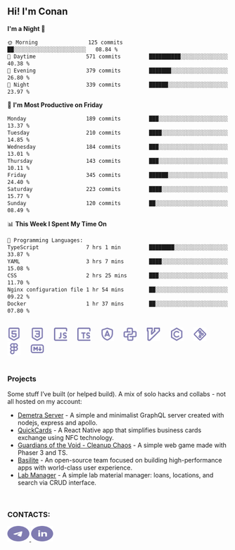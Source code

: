 ## Hi! I'm Conan

<!--START_SECTION:waka-->
**I'm a Night 🦉** 

```text
🌞 Morning                125 commits         ██░░░░░░░░░░░░░░░░░░░░░░░   08.84 % 
🌆 Daytime                571 commits         ██████████░░░░░░░░░░░░░░░   40.38 % 
🌃 Evening                379 commits         ███████░░░░░░░░░░░░░░░░░░   26.80 % 
🌙 Night                  339 commits         ██████░░░░░░░░░░░░░░░░░░░   23.97 % 
```
📅 **I'm Most Productive on Friday** 

```text
Monday                   189 commits         ███░░░░░░░░░░░░░░░░░░░░░░   13.37 % 
Tuesday                  210 commits         ████░░░░░░░░░░░░░░░░░░░░░   14.85 % 
Wednesday                184 commits         ███░░░░░░░░░░░░░░░░░░░░░░   13.01 % 
Thursday                 143 commits         ███░░░░░░░░░░░░░░░░░░░░░░   10.11 % 
Friday                   345 commits         ██████░░░░░░░░░░░░░░░░░░░   24.40 % 
Saturday                 223 commits         ████░░░░░░░░░░░░░░░░░░░░░   15.77 % 
Sunday                   120 commits         ██░░░░░░░░░░░░░░░░░░░░░░░   08.49 % 
```


📊 **This Week I Spent My Time On** 

```text
💬 Programming Languages: 
TypeScript               7 hrs 1 min         ████████░░░░░░░░░░░░░░░░░   33.87 % 
YAML                     3 hrs 7 mins        ████░░░░░░░░░░░░░░░░░░░░░   15.08 % 
CSS                      2 hrs 25 mins       ███░░░░░░░░░░░░░░░░░░░░░░   11.70 % 
Nginx configuration file 1 hr 54 mins        ██░░░░░░░░░░░░░░░░░░░░░░░   09.22 % 
Docker                   1 hr 37 mins        ██░░░░░░░░░░░░░░░░░░░░░░░   07.80 % 
```


<!--END_SECTION:waka-->

<br>

<div align="left">
  <img src="icons/skills/html.svg" width="30" alt="html5"/>
  <img width="15"/>
  <img src="icons/skills/css.svg" width="30" alt="css"/>
  <img width="15"/>
  <img src="icons/skills/javascript.svg" width="30" alt="javascript"/>
  <img width="15"/>
  <img src="icons/skills/typescript.svg" width="30" alt="typescript"/>
  <img width="15"/>
  <img src="icons/skills/angular.svg" width="30" alt="angular"/>
  <img width="15"/>
  <img src="icons/skills/python.svg" width="30" alt="python"/>
  <img width="15"/>
  <img src="icons/skills/vim.svg" width="30" alt="vim"/>
  <img width="15"/>
  <img src="icons/skills/c.svg" width="30" alt="c"/>
  <img width="15"/>
  <img src="icons/skills/git.svg" width="30" alt="git"/>
  <img width="15"/>
  <img src="icons/skills/figma.svg" width="30" alt="figma"/>
  <img width="15"/>
  <img src="icons/skills/markdown.svg" width="30" alt="markdown"/>
</div>

<br>

### Projects
Some stuff I’ve built (or helped build). A mix of solo hacks and collabs - not all hosted on my account:
- [Demetra Server](https://github.com/demetra-project/server) -  A simple and minimalist GraphQL server created with nodejs, express and apollo.  
- [QuickCards](https://github.com/Pako3549/QuickCards) - A React Native app that simplifies business cards exchange using NFC technology.  
- [Guardians of the Void - Cleanup Chaos](https://github.com/guardians-of-the-void/cleanup-chaos) - A simple web game made with Phaser 3 and TS.  
- [Basilite](https://github.com/basilite) - An open-source team focused on building high-performance apps with world-class user experience.  
- [Lab Manager](https://github.com/blvckspider/it-lab-manager) - A simple lab material manager: loans, locations, and search via CRUD interface.

<br>

### CONTACTS:
<div align="left">
  <a href="https://t.me/gkkconan">
    <img src="icons/contacts/telegram.svg" width="50" height="35" alt="telegram"/>
  </a>
  <a href="https://www.linkedin.com/in/gkkconan">
    <img src="icons/contacts/linkedin.svg" width="50" height="35" alt="linkedin"/>
  </a>
</div>